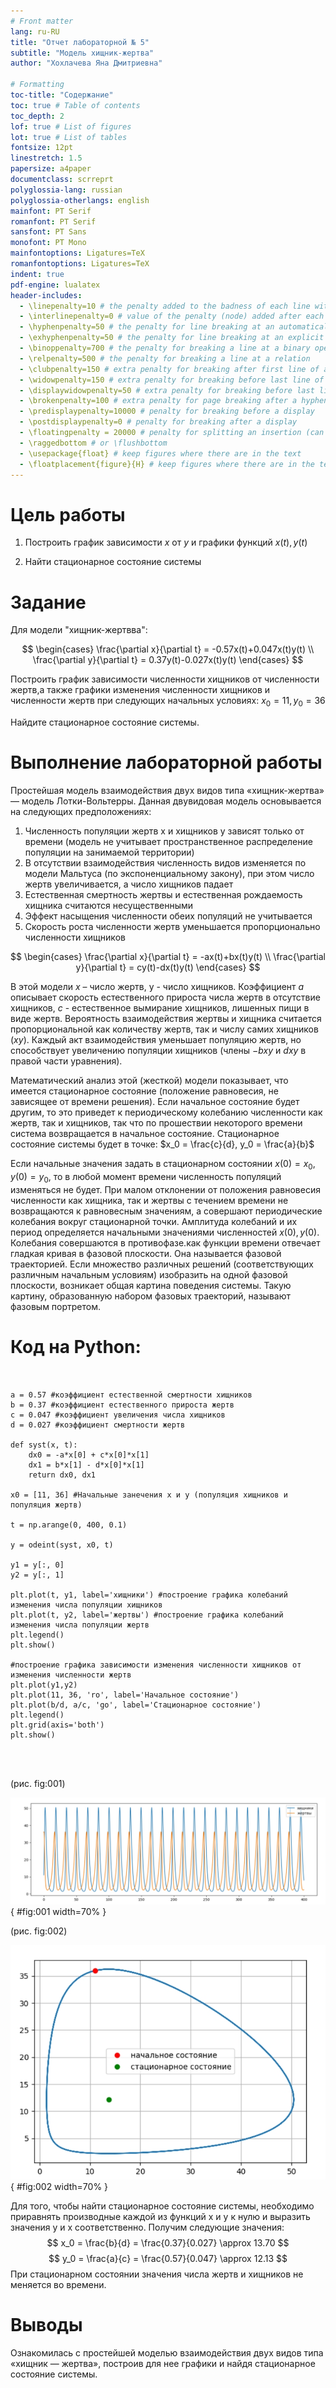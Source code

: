 ```yaml
---
# Front matter
lang: ru-RU
title: "Отчет лабораторной № 5"
subtitle: "Модель хищник-жертва"
author: "Хохлачева Яна Дмитриевна"

# Formatting
toc-title: "Содержание"
toc: true # Table of contents
toc_depth: 2
lof: true # List of figures
lot: true # List of tables
fontsize: 12pt
linestretch: 1.5
papersize: a4paper
documentclass: scrreprt
polyglossia-lang: russian
polyglossia-otherlangs: english
mainfont: PT Serif
romanfont: PT Serif
sansfont: PT Sans
monofont: PT Mono
mainfontoptions: Ligatures=TeX
romanfontoptions: Ligatures=TeX
indent: true
pdf-engine: lualatex
header-includes:
  - \linepenalty=10 # the penalty added to the badness of each line within a paragraph (no associated penalty node) Increasing the value makes tex try to have fewer lines in the paragraph.
  - \interlinepenalty=0 # value of the penalty (node) added after each line of a paragraph.
  - \hyphenpenalty=50 # the penalty for line breaking at an automatically inserted hyphen
  - \exhyphenpenalty=50 # the penalty for line breaking at an explicit hyphen
  - \binoppenalty=700 # the penalty for breaking a line at a binary operator
  - \relpenalty=500 # the penalty for breaking a line at a relation
  - \clubpenalty=150 # extra penalty for breaking after first line of a paragraph
  - \widowpenalty=150 # extra penalty for breaking before last line of a paragraph
  - \displaywidowpenalty=50 # extra penalty for breaking before last line before a display math
  - \brokenpenalty=100 # extra penalty for page breaking after a hyphenated line
  - \predisplaypenalty=10000 # penalty for breaking before a display
  - \postdisplaypenalty=0 # penalty for breaking after a display
  - \floatingpenalty = 20000 # penalty for splitting an insertion (can only be split footnote in standard LaTeX)
  - \raggedbottom # or \flushbottom
  - \usepackage{float} # keep figures where there are in the text
  - \floatplacement{figure}{H} # keep figures where there are in the text
---
```


# Цель работы

1. Построить график зависимости $x$ от $y$ и графики функций $x(t), y(t)$

2. Найти стационарное состояние системы

# Задание

Для модели "хищник-жертвва":

$$
\begin{cases}
    \frac{\partial x}{\partial t} = -0.57x(t)+0.047x(t)y(t)
    \\
    \frac{\partial y}{\partial t} = 0.37y(t)-0.027x(t)y(t)
\end{cases}
$$

Построить график зависимости численности хищников от численности жертв,а также графики изменения численности хищников и численности жертв при 
следующих начальных условиях: $x_0 = 11, y_0 = 36$

Найдите стационарное состояние системы.


# Выполнение лабораторной работы

Простейшая модель взаимодействия двух видов типа «хищник-жертва» — модель Лотки-Вольтерры. Данная двувидовая модель основывается на следующих предположениях:
1. Численность популяции жертв x и хищников y зависят только от времени (модель не учитывает пространственное распределение популяции на занимаемой территории)
2. В отсутствии взаимодействия численность видов изменяется по модели Мальтуса (по экспоненциальному закону), при этом число жертв увеличивается, а число хищников падает
3. Естественная смертность жертвы и естественная рождаемость хищника считаются несущественными
4. Эффект насыщения численности обеих популяций не учитывается
5. Скорость роста численности жертв уменьшается пропорционально численности хищников

$$
\begin{cases}
    \frac{\partial x}{\partial t} = -ax(t)+bx(t)y(t)
    \\
    \frac{\partial y}{\partial t} = cy(t)-dx(t)y(t)
\end{cases}
$$

В этой модели $x$ – число жертв, y - число хищников. Коэффициент $a$ описывает скорость естественного прироста числа жертв в отсутствие хищников, $с$ - естественное вымирание хищников, лишенных пищи в виде жертв. Вероятность взаимодействия жертвы и хищника считается пропорциональной как количеству жертв, так и числу самих хищников $(xy)$. Каждый акт взаимодействия уменьшает популяцию жертв, но способствует увеличению популяции хищников (члены $-bxy$ и $dxy$ в правой части уравнения). 

Математический анализ этой (жесткой) модели показывает, что имеется стационарное состояние (положение равновесия, не зависящее от времени решения). Если начальное состояние будет другим, то это приведет к периодическому колебанию численности как жертв, так и хищников, так что по прошествии некоторого времени система возвращается в начальное состояние.
Стационарное состояние системы будет в точке: $x_0 = \frac{c}{d}, y_0 = \frac{a}{b}$

Если начальные значения задать в стационарном состоянии $x(0)=x_0, y(0)=y_0$, то в любой момент времени численность популяций изменяться не будет. При малом отклонении от положения равновесия численности как хищника, так и жертвы с течением времени не возвращаются к равновесным значениям, а совершают периодические колебания вокруг стационарной точки. Амплитуда колебаний и их период определяется начальными значениями численностей $x(0), y(0)$. Колебания совершаются в
противофазе.как функции времени отвечает гладкая кривая в фазовой плоскости. Она называется фазовой траекторией. Если множество различных решений (соответствующих различным начальным условиям) изобразить на одной фазовой плоскости, возникает общая картина поведения системы. Такую картину, образованную набором фазовых траекторий, называют фазовым портретом.

# Код на Python: 

```


a = 0.57 #коэффициент естественной смертности хищников
b = 0.37 #коэффициент естественного прироста жертв
c = 0.047 #коэффициент увеличения числа хищников
d = 0.027 #коэффициент смертности жертв

def syst(x, t):
    dx0 = -a*x[0] + c*x[0]*x[1]
    dx1 = b*x[1] - d*x[0]*x[1]
    return dx0, dx1

x0 = [11, 36] #Начальные занечения x и y (популяция хищников и популяция жертв)

t = np.arange(0, 400, 0.1)

y = odeint(syst, x0, t)

y1 = y[:, 0]
y2 = y[:, 1]

plt.plot(t, y1, label='хищники') #построение графика колебаний изменения числа популяции хищников
plt.plot(t, y2, label='жертвы') #построение графика колебаний изменения числа популяции жертв
plt.legend()
plt.show()

#построение графика зависимости изменения численности хищников от изменения численности жертв
plt.plot(y1,y2)
plt.plot(11, 36, 'ro', label='Начальное состояние')
plt.plot(b/d, a/c, 'go', label='Стационарное состояние')
plt.legend()
plt.grid(axis='both')
plt.show()




```



(рис. fig:001)

![графики изменения численности популяции хищников и численности популяции жертв с течением времени](image/Fig001.jpg){ #fig:001 width=70% }


(рис. fig:002)

![График зависимости численности хищников от численности жертв и стационарное состояние](image/Fig002.jpg){ #fig:002 width=70% }



Для того, чтобы найти стационарное состояние системы, необходимо приравнять производные каждой из функций x и y к нулю и выразить значения y и x соответственно.
Получим следующие значения: $$ x_0 = \frac{b}{d} = \frac{0.37}{0.027} \approx 13.70 $$ $$ y_0 = \frac{a}{c} = \frac{0.57}{0.047} \approx 12.13 $$ При стационарном состоянии значения числа жертв и хищников не меняется во времени.

# Выводы


Ознакомилась с простейшей моделью взаимодействия двух видов типа «хищник — жертва», построив для нее графики и найдя стационарное состояние системы.